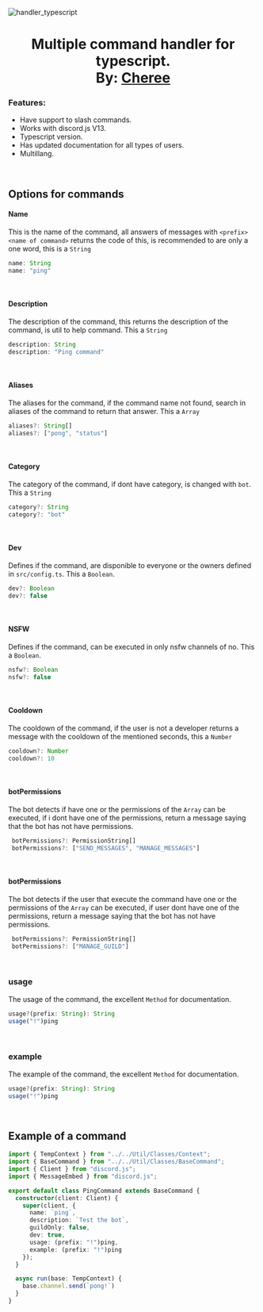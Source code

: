 ![handler_typescript](https://user-images.githubusercontent.com/71246795/132264053-e086bf73-ba4c-4752-8982-e05861088f5e.png)


<div align= "center">
  <h1>Multiple command handler for typescript.<b1><br>By: <a href= "https://github.com/Chere3">Cheree</a>
  </div>
  
  ### Features:
  
  - Have support to slash commands.
  - Works with discord.js V13.
  - Typescript version.
  - Has updated documentation for all types of users.
  - Multillang.
    
<br>
  
## Options for commands
  
#### Name
This is the name of the command, all answers of messages with `<prefix><name of command>` returns the code of this, is recommended to are only a one word, this is a `String`
```javascript
name: String
name: "ping"
```
<br>
    
#### Description
The description of the command, this returns the description of the command, is util to help command. This a `String`
```javascript
description: String
description: "Ping command"
```
<br>    
    
#### Aliases
The aliases for the command, if the command name not found, search in aliases of the command to return that answer. This a `Array`
```javascript
aliases?: String[]
aliases?: ["pong", "status"]
```
<br>    
    
#### Category
The category of the command, if dont have category, is changed with `bot`. This a `String`
```javascript
category?: String
category?: "bot"
```
 <br>   
    
#### Dev
Defines if the command, are disponible to everyone or the owners defined in `src/config.ts`. This a `Boolean`.
```javascript
dev?: Boolean
dev?: false
```
<br>    
    
#### NSFW
Defines if the command, can be executed in only nsfw channels of no. This a `Boolean`.
```javascript
nsfw?: Boolean
nsfw?: false
```
<br>

#### Cooldown
The cooldown of the command, if the user is not a developer returns a message with the cooldown of the mentioned seconds, this a `Number`
```javascript
cooldown?: Number
cooldown?: 10
```
<br>    

#### botPermissions
The bot detects if have one or the permissions of the `Array` can be executed, if i dont have one of the permissions, return a message saying that the bot has not have permissions.
```javascript
 botPermissions?: PermissionString[]
 botPermissions?: ["SEND_MESSAGES", "MANAGE_MESSAGES"]
 ```
 <BR>
 
 #### botPermissions
The bot detects if the user that execute the command have one or the permissions of the `Array` can be executed, if user dont have one of the permissions, return a message saying that the bot has not have permissions.
```javascript
 botPermissions?: PermissionString[]
 botPermissions?: ["MANAGE_GUILD"]
 ```
<br> 

### usage
The usage of the command, the excellent `Method` for documentation.
```javascript
usage?(prefix: String): String
usage("!")ping
```
<br>   

### example
The example of the command, the excellent `Method` for documentation.
```javascript
usage?(prefix: String): String
usage("!")ping
```
   
<br>
   
## Example of a command
   
```typescript
import { TempContext } from "../../Util/Classes/Context";
import { BaseCommand } from "../../Util/Classes/BaseCommand";
import { Client } from "discord.js";
import { MessageEmbed } from "discord.js";

export default class PingCommand extends BaseCommand {
  constructor(client: Client) {
    super(client, {
      name: `ping`,
      description: `Test the bot`,
      guildOnly: false,
      dev: true,
      usage: (prefix: "!")ping,
      example: (prefix: "!")ping
    });
  }

  async run(base: TempContext) {
    base.channel.send(`pong!`)
  }
}
```
